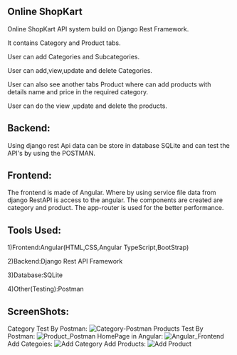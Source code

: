 ## Online ShopKart 

Online ShopKart API system build on Django Rest Framework.

It contains Category and Product tabs.

User can add Categories and Subcategories.

User can add,view,update and delete Categories.

User can also see another tabs Product where can add products with details name and price in the required category.

User can do the view ,update and delete the products.

## Backend:
Using django rest Api data can be store in database SQLite and can test the API's by using the POSTMAN.

## Frontend:
The frontend is made of Angular. Where by using service file  data from django RestAPI is access to the angular.
The components are created are category and product.
The app-router is used for the better performance.

 





## Tools Used:

 1)Frontend:Angular(HTML,CSS,Angular TypeScript,BootStrap)

 2)Backend:Django Rest API Framework

 3)Database:SQLite

 4)Other(Testing):Postman

## ScreenShots:
Category Test By Postman:
![Category-Postman](https://github.com/abolimohitkar/CategoryandProductProject/assets/125636222/c49e9e09-3445-42cf-8db3-1f8960371de1)
Products Test By Postman:
![Product_Postman](https://github.com/abolimohitkar/CategoryandProductProject/assets/125636222/16ef2449-43d5-4712-b6d7-56e7897a6157)
HomePage in Angular:
![Angular_Frontend](https://github.com/abolimohitkar/CategoryandProductProject/assets/125636222/5b9a7895-8abe-4fc2-a04c-12db74cbba18)
Add Categoies:
![Add Category](https://github.com/abolimohitkar/CategoryandProductProject/assets/125636222/4def1981-b7a1-44d5-8a8d-a14502c3acf1)
Add Products:
![Add Product](https://github.com/abolimohitkar/CategoryandProductProject/assets/125636222/811527a2-3963-47d9-988e-5e63ee964890)




